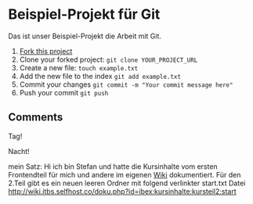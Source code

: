 # Beispiel-Projekt für Git

Das ist unser Beispiel-Projekt die Arbeit mit Git.

1. [Fork this project](https://github.com/hielsnoppe/bmh-git-example/fork)
2. Clone your forked project: `git clone YOUR_PROJECT_URL`
3. Create a new file: `touch example.txt`
4. Add the new file to the index `git add example.txt`
5. Commit your changes `git commit -m "Your commit message here"`
6. Push your commit `git push`


## Comments

Tag!

Nacht!

mein Satz:
Hi ich bin Stefan und hatte die Kursinhalte vom ersten Frontendteil für mich und andere im eigenen [Wiki](http://wiki.itbs.selfhost.co/doku.php?id=ibex:kursinhalte:start)  dokumentiert. Für den 2.Teil gibt es ein neuen leeren Ordner mit folgend verlinkter start.txt Datei http://wiki.itbs.selfhost.co/doku.php?id=ibex:kursinhalte:kursteil2:start